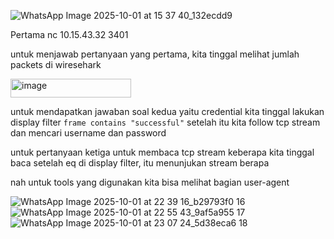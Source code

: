 ![WhatsApp Image 2025-10-01 at 15 37 40_132ecdd9](https://github.com/user-attachments/assets/2c50940b-1a48-4312-891e-96f90dbb4d38)

Pertama nc 10.15.43.32 3401

untuk menjawab pertanyaan yang pertama, kita tinggal melihat jumlah packets di wiresehark

<img width="193" height="30" alt="image" src="https://github.com/user-attachments/assets/66261d22-e1a0-413f-881a-1640e5164920" />


untuk mendapatkan jawaban soal kedua yaitu credential kita tinggal lakukan display filter `frame contains "successful"`
setelah itu kita follow tcp stream dan mencari username dan password


untuk pertanyaan ketiga untuk membaca tcp stream keberapa kita tinggal baca setelah eq di display filter, itu menunjukan stream berapa

nah untuk tools yang digunakan kita bisa melihat bagian user-agent



![WhatsApp Image 2025-10-01 at 22 39 16_b29793f0](https://github.com/user-attachments/assets/bd0b70e4-db24-4232-b415-842fc386ab70)
16
![WhatsApp Image 2025-10-01 at 22 55 43_9af5a955](https://github.com/user-attachments/assets/e57007c2-8598-41c9-8a6d-6955804ce388)
17
![WhatsApp Image 2025-10-01 at 23 07 24_5d38eca6](https://github.com/user-attachments/assets/ebebe7f1-6f07-4cc3-be98-02e95b657a9d)
18
